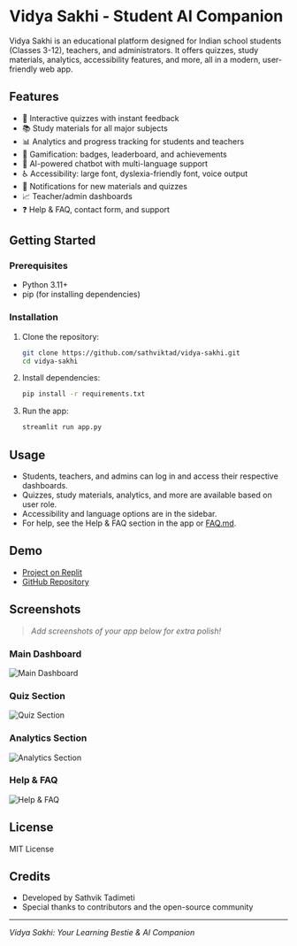 # Vidya Sakhi - Student AI Companion

Vidya Sakhi is an educational platform designed for Indian school students (Classes 3-12), teachers, and administrators. It offers quizzes, study materials, analytics, accessibility features, and more, all in a modern, user-friendly web app.

## Features
- 🧠 Interactive quizzes with instant feedback
- 📚 Study materials for all major subjects
- 📊 Analytics and progress tracking for students and teachers
- 🏅 Gamification: badges, leaderboard, and achievements
- 💬 AI-powered chatbot with multi-language support
- ♿ Accessibility: large font, dyslexia-friendly font, voice output
- 🔔 Notifications for new materials and quizzes
- 📈 Teacher/admin dashboards
- ❓ Help & FAQ, contact form, and support

## Getting Started

### Prerequisites
- Python 3.11+
- pip (for installing dependencies)

### Installation
1. Clone the repository:
   ```sh
   git clone https://github.com/sathviktad/vidya-sakhi.git
   cd vidya-sakhi
   ```
2. Install dependencies:
   ```sh
   pip install -r requirements.txt
   ```
3. Run the app:
   ```sh
   streamlit run app.py
   ```

## Usage
- Students, teachers, and admins can log in and access their respective dashboards.
- Quizzes, study materials, analytics, and more are available based on user role.
- Accessibility and language options are in the sidebar.
- For help, see the Help & FAQ section in the app or [FAQ.md](https://github.com/sathviktad/vidya-sakhi/blob/main/FAQ.md).

## Demo
- [Project on Replit](https://replit.com/@sathviktadimeti/EducationAssistant)
- [GitHub Repository](https://github.com/sathviktad/vidya-sakhi)

## Screenshots

> _Add screenshots of your app below for extra polish!_

### Main Dashboard
![Main Dashboard](screenshots/main_dashboard.png)

### Quiz Section
![Quiz Section](screenshots/quiz_section.png)

### Analytics Section
![Analytics Section](screenshots/analytics_section.png)

### Help & FAQ
![Help & FAQ](screenshots/help_faq.png)

## License
MIT License

## Credits
- Developed by Sathvik Tadimeti
- Special thanks to contributors and the open-source community

---
*Vidya Sakhi: Your Learning Bestie & AI Companion* 